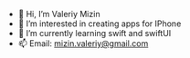 - 👋 Hi, I’m Valeriy Mizin
- 👀 I’m interested in creating apps for IPhone
- 🌱 I’m currently learning swift and swiftUI
- 📫 Email: mizin.valeriy@gmail.com
